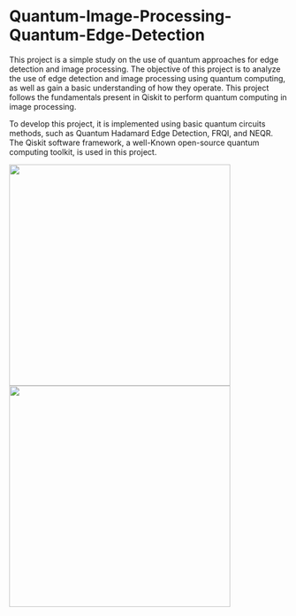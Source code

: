 # Quantum-Image-Processing-Quantum-Edge-Detection

This project is a simple study on the use of quantum approaches for edge detection and image processing. The objective of this project is to analyze the use of edge detection and image processing using quantum computing, as well as gain a basic understanding of how they operate. This project follows the fundamentals present in Qiskit to perform quantum computing in image processing.

To develop this project, it is implemented using basic quantum circuits methods, such as Quantum Hadamard Edge Detection, FRQI, and NEQR. The Qiskit software framework, a well-Known open-source quantum computing toolkit, is used in this project.

<p float="left">
  <img src="https://github.com/telmocunha/Quantum-Image-Processing-Quantum-Edge-Detection/assets/45535834/3a0c589f-9d59-4f89-94b5-9c053c10449e" width="400" />
  <img src="https://github.com/telmocunha/Quantum-Image-Processing-Quantum-Edge-Detection/assets/45535834/6d4dc94b-fa75-4321-98da-73f2c0e2e6b6" width="400" />
</p>
